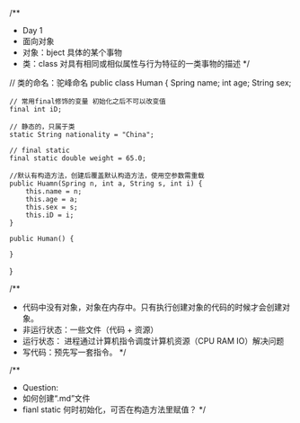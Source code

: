 /**
 * Day 1
 * 面向对象
 * 对象：bject 具体的某个事物
 * 类：class 对具有相同或相似属性与行为特征的一类事物的描述
 */

// 类的命名：驼峰命名
public class Human {
    Spring name;
    int age;
    String sex;

    // 常用final修饰的变量 初始化之后不可以改变值
    final int iD;

    // 静态的，只属于类
    static String nationality = "China";

    // final static
    final static double weight = 65.0;

    //默认有构造方法，创建后覆盖默认构造方法，使用空参数需重载
    public Huamn(Spring n, int a, String s, int i) {
        this.name = n;
        this.age = a;
        this.sex = s;
        this.iD = i;
    }

    public Human() {

    }
}

/** 
* 代码中没有对象，对象在内存中。只有执行创建对象的代码的时候才会创建对象。
* 非运行状态：一些文件（代码 + 资源）
* 运行状态： 进程通过计算机指令调度计算机资源（CPU RAM IO）解决问题
* 写代码：预先写一套指令。
*/

/**
* Question:
* 如何创建“.md”文件
* fianl static 何时初始化，可否在构造方法里赋值？
*/

